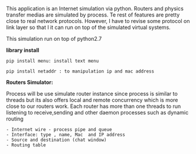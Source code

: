 This application is an Internet simulation via python. Routers and physics transfer medias are simulated by process.
Te rest of features are pretty close to real network protocols. However, I have to revise some protocol on link layer
so that I it can run on top of the simulated virtual systems.

This simulation run on top of python2.7


**library install**

    pip install menu: install text menu
    
    pip install netaddr : to manipulation ip and mac address

**Routers Simulator:**

Process will be use simulate router instance since process is similar to threads but its also offers local and remote concurrency
which is more close to our routers work.
Each router has more than one threads to run listening to receive,sending and other daemon processes such as dynamic routing 

    - Internet wire - process pipe and queue
    - Interface: type , name, Mac  and IP address
    - Source and destination (chat window)
    - Routing table
